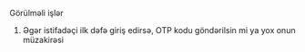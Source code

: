 Görülməli işlər

1. Əgər istifadəçi ilk dəfə giriş edirsə, OTP kodu göndərilsin mi ya yox onun müzakirəsi